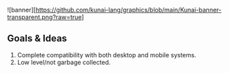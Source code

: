 ![banner][https://github.com/kunai-lang/graphics/blob/main/Kunai-banner-transparent.png?raw=true]

## Goals & Ideas
1. Complete compatibility with both desktop and mobile systems.
2. Low level/not garbage collected.